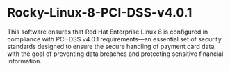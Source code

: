 # Rocky-Linux-8-PCI-DSS-v4.0.1
This software ensures that Red Hat Enterprise Linux 8 is configured in compliance with PCI-DSS v4.0.1 requirements—an essential set of security standards designed to ensure the secure handling of payment card data, with the goal of preventing data breaches and protecting sensitive financial information.
